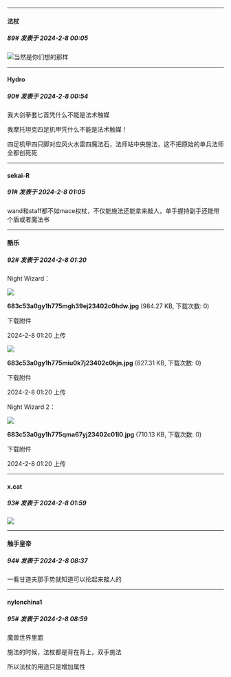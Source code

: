 
*****

####  法杖  
##### 89#       发表于 2024-2-8 00:05

<img src="https://static.saraba1st.com/image/smiley/face2017/245.png" referrerpolicy="no-referrer">当然是你们想的那样


*****

####  Hydro  
##### 90#       发表于 2024-2-8 00:54

我大剑拳套匕首凭什么不能是法术触媒

我摩托坦克四足机甲凭什么不能是法术触媒！

四足机甲四只脚对应风火水雷四魔法石，法师站中央施法，这不把原始的单兵法师全都创死死


*****

####  sekai-R  
##### 91#       发表于 2024-2-8 01:05

wand和staff都不如mace权杖，不仅能施法还能拿来敲人，单手握持副手还能带个盾或者魔法书


*****

####  酷乐  
##### 92#       发表于 2024-2-8 01:20

Night Wizard：

<img src="https://img.saraba1st.com/forum/202402/08/012008deex5hqdqqxxddgd.jpg" referrerpolicy="no-referrer">

<strong>683c53a0gy1h775mgh39ej23402c0hdw.jpg</strong> (984.27 KB, 下载次数: 0)

下载附件

2024-2-8 01:20 上传

<img src="https://img.saraba1st.com/forum/202402/08/012008cquigwd893i0uua3.jpg" referrerpolicy="no-referrer">

<strong>683c53a0gy1h775miu0k7j23402c0kjn.jpg</strong> (827.31 KB, 下载次数: 0)

下载附件

2024-2-8 01:20 上传

Night Wizard 2：

<img src="https://img.saraba1st.com/forum/202402/08/012021fvy5j5e0yeq55sm8.jpg" referrerpolicy="no-referrer">

<strong>683c53a0gy1h775qma67yj23402c01l0.jpg</strong> (710.13 KB, 下载次数: 0)

下载附件

2024-2-8 01:20 上传


*****

####  x.cat  
##### 93#       发表于 2024-2-8 01:59

<img src="https://p.sda1.dev/15/7913daabceeac5e6390b37dde44d4d58/23-35-42-9150e4e5gy1g4pvy21stgj20g40eat9i.jpg" referrerpolicy="no-referrer">


*****

####  触手皇帝  
##### 94#       发表于 2024-2-8 08:37

一看甘道夫那手势就知道可以抡起来敲人的


*****

####  nylonchina1  
##### 95#       发表于 2024-2-8 08:59

魔兽世界里面

施法的时候，法杖都是背在背上，双手施法

所以法杖的用途只是增加属性

